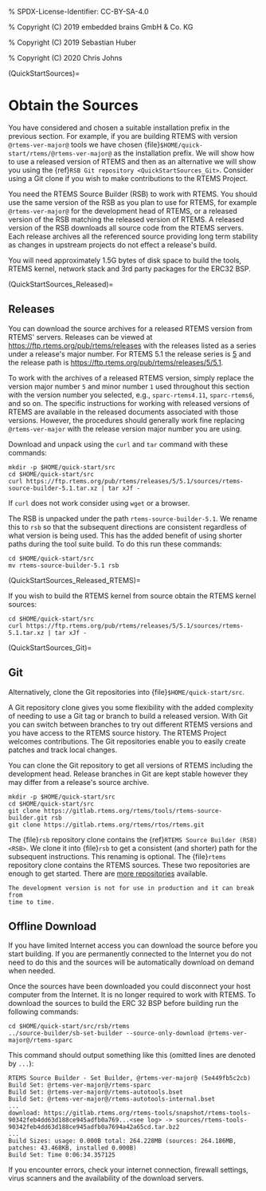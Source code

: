 % SPDX-License-Identifier: CC-BY-SA-4.0

% Copyright (C) 2019 embedded brains GmbH & Co. KG

% Copyright (C) 2019 Sebastian Huber

% Copyright (C) 2020 Chris Johns

(QuickStartSources)=

# Obtain the Sources

You have considered and chosen a suitable installation prefix in the previous
section. For example, if you are building RTEMS with version
`@rtems-ver-major@` tools we have chosen
{file}`$HOME/quick-start/rtems/@rtems-ver-major@` as the installation prefix.
We will show how to use a released version of RTEMS and then as an alternative
we will show you using the {ref}`RSB Git repository <QuickStartSources_Git>`.
Consider using a Git clone if you wish to make contributions to the RTEMS
Project.

You need the RTEMS Source Builder (RSB) to work with RTEMS. You should use the
same version of the RSB as you plan to use for RTEMS, for example
`@rtems-ver-major@` for the development head of RTEMS, or a released version
of the RSB matching the released version of RTEMS.
A released version of the RSB downloads all source code from the RTEMS servers.
Each release archives all the referenced source providing long term stability
as changes in upstream projects do not effect a release's build.

You will need approximately 1.5G bytes of disk space to build the tools, RTEMS
kernel, network stack and 3rd party packages for the ERC32 BSP.

(QuickStartSources_Released)=

## Releases

You can download the source archives for a released RTEMS version from RTEMS'
servers. Releases can be viewed at <https://ftp.rtems.org/pub/rtems/releases> with
the releases listed as a series under a release's major number. For RTEMS 5.1
the release series is [5](https://ftp.rtems.org/pub/rtems/releases/5) and the
release path is <https://ftp.rtems.org/pub/rtems/releases/5/5.1>.

To work with the archives of a released RTEMS version, simply replace the
version major number `5` and minor number `1` used throughout this section with
the version number you selected, e.g., `sparc-rtems4.11`, `sparc-rtems6`, and
so on. The specific instructions for working with released versions of RTEMS
are available in the released documents associated with those versions.
However, the procedures should generally work fine replacing `@rtems-ver-major`
with the release version major number you are using.

Download and unpack using the `curl` and `tar` command with these commands:

```none
mkdir -p $HOME/quick-start/src
cd $HOME/quick-start/src
curl https://ftp.rtems.org/pub/rtems/releases/5/5.1/sources/rtems-source-builder-5.1.tar.xz | tar xJf -
```

If `curl` does not work consider using `wget` or a browser.

The RSB is unpacked under the path `rtems-source-builder-5.1`. We rename this
to `rsb` so that the subsequent directions are consistent regardless of what
version is being used. This has the added benefit of using shorter paths during
the tool suite build. To do this run these commands:

```none
cd $HOME/quick-start/src
mv rtems-source-builder-5.1 rsb
```

(QuickStartSources_Released_RTEMS)=

If you wish to build the RTEMS kernel from source obtain the RTEMS kernel
sources:

```none
cd $HOME/quick-start/src
curl https://ftp.rtems.org/pub/rtems/releases/5/5.1/sources/rtems-5.1.tar.xz | tar xJf -
```

(QuickStartSources_Git)=

## Git

Alternatively, clone the Git repositories into {file}`$HOME/quick-start/src`.

A Git repository clone gives you some flexibility with the added complexity of
needing to use a Git tag or branch to build a released version. With Git you can
switch between branches to try out different RTEMS versions and you have access
to the RTEMS source history. The RTEMS Project welcomes contributions. The Git
repositories enable you to easily create patches and track local changes.

You can clone the Git repository to get all versions of RTEMS including the
development head. Release branches in Git are kept stable however they may
differ from a release's source archive.

```none
mkdir -p $HOME/quick-start/src
cd $HOME/quick-start/src
git clone https://gitlab.rtems.org/rtems/tools/rtems-source-builder.git rsb
git clone https://gitlab.rtems.org/rtems/rtos/rtems.git
```

The {file}`rsb` repository clone contains the {ref}`RTEMS Source Builder (RSB) <RSB>`. We clone it into {file}`rsb` to get a consistent (and shorter) path for
the subsequent instructions. This renaming is optional.
The {file}`rtems` repository clone contains the RTEMS sources.
These two repositories are enough to get started. There are [more repositories](https://gitlab.rtems.org/explore/projects) available.

```{warning}
The development version is not for use in production and it can break from
time to time.
```

## Offline Download

If you have limited Internet access you can download the source before you
start building. If you are permanently connected to the Internet you do not
need to do this and the sources will be automatically download on demand when
needed.

Once the sources have been downloaded you could disconnect your host computer
from the Internet. It is no longer required to work with RTEMS. To download
the sources to build the ERC 32 BSP before building run the following commands:

```none
cd $HOME/quick-start/src/rsb/rtems
../source-builder/sb-set-builder --source-only-download @rtems-ver-major@/rtems-sparc
```

This command should output something like this (omitted lines are denoted by
`...`):

```none
RTEMS Source Builder - Set Builder, @rtems-ver-major@ (5e449fb5c2cb)
Build Set: @rtems-ver-major@/rtems-sparc
Build Set: @rtems-ver-major@/rtems-autotools.bset
Build Set: @rtems-ver-major@/rtems-autotools-internal.bset
...
download: https://gitlab.rtems.org/rtems-tools/snapshot/rtems-tools-90342feb4dd63d188ce945adfb0a769...<see log> -> sources/rtems-tools-90342feb4dd63d188ce945adfb0a7694a42a65cd.tar.bz2
...
Build Sizes: usage: 0.000B total: 264.228MB (sources: 264.186MB, patches: 43.468KB, installed 0.000B)
Build Set: Time 0:06:34.357125
```

If you encounter errors, check your internet connection, firewall settings,
virus scanners and the availability of the download servers.
